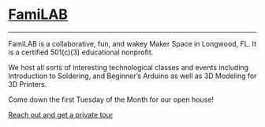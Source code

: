 <a href="http://www.familab.org"><h1>Fami<b>LAB</b></h1></a>
<hr/>
FamiLAB is a collaborative, fun, and wakey Maker Space in Longwood, FL. It is a certified 501(c)(3) educational nonprofit.

We host all sorts of interesting technological classes and events including Introduction to Soldering, and Beginner’s Arduino as well as 3D Modeling for 3D Printers.

Come down the first Tuesday of the Month for our open house!

<a href="http://familab.org/blog/contact/">Reach out and get a private tour</a>
